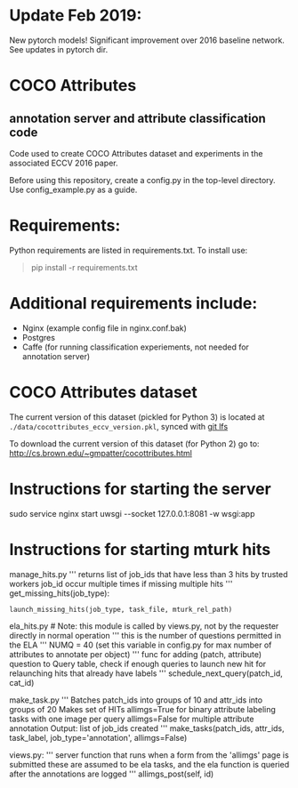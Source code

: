 # Update Feb 2019: 
New pytorch models! Significant improvement over 2016 baseline network. See updates in pytorch dir. 

# COCO Attributes 
## annotation server and attribute classification code
Code used to create COCO Attributes dataset and experiments in the associated ECCV 2016 paper. 

Before using this repository, create a config.py in the top-level
directory. Use config_example.py as a guide.

# Requirements:
Python requirements are listed in requirements.txt. To install use:
> pip install -r requirements.txt

# Additional requirements include:
* Nginx (example config file in nginx.conf.bak)
* Postgres
* Caffe (for running classification experiements, not needed for annotation server)

# COCO Attributes dataset
The current version of this dataset (pickled for Python 3) is located at `./data/cocottributes_eccv_version.pkl`, synced with [git lfs](https://git-lfs.github.com/)

To download the current version of this dataset (for Python 2) go to:
http://cs.brown.edu/~gmpatter/cocottributes.html

# Instructions for starting the server
sudo service nginx start
uwsgi --socket 127.0.0.1:8081 -w wsgi:app

# Instructions for starting mturk hits

manage_hits.py
    '''
    returns list of job_ids that have less than 3 hits by trusted workers
    job_id occur multiple times if missing multiple hits
    '''
    get_missing_hits(job_type):
    
    launch_missing_hits(job_type, task_file, mturk_rel_path)

ela_hits.py
    # Note: this module is called by views.py, not by the requester directly in normal operation
    '''
    this is the number of questions permitted in the ELA
    '''
    NUMQ = 40 (set this variable in config.py for max number of attributes to annotate per object)
    '''
    func for adding (patch, attribute) question to Query table, check if enough queries to launch new hit
    for relaunching hits that already have labels
    '''
    schedule_next_query(patch_id, cat_id)

make_task.py
    '''
    Batches patch_ids into groups of 10 and attr_ids into groups of 20 
    Makes set of HITs
    allimgs=True for binary attribute labeling tasks with one image per query
    allimgs=False for multiple attribute annotation
    Output: list of job_ids created
    '''
    make_tasks(patch_ids, attr_ids, task_label, job_type='annotation', allimgs=False)

views.py:
    '''
    server function that runs when a form from the 'allimgs' page is submitted
    these are assumed to be ela tasks, and the ela function is queried after the annotations are logged
    '''
    allimgs_post(self, id)

